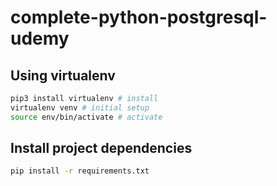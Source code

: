 # complete-python-postgresql-udemy

## Using virtualenv

```sh
pip3 install virtualenv # install
virtualenv venv # initial setup
source env/bin/activate # activate
```

## Install project dependencies

```sh
pip install -r requirements.txt
```
